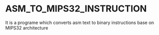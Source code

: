 # ASM_TO_MIPS32_INSTRUCTION
It is a programe which converts asm text to binary instructions base on MIPS32 architecture
